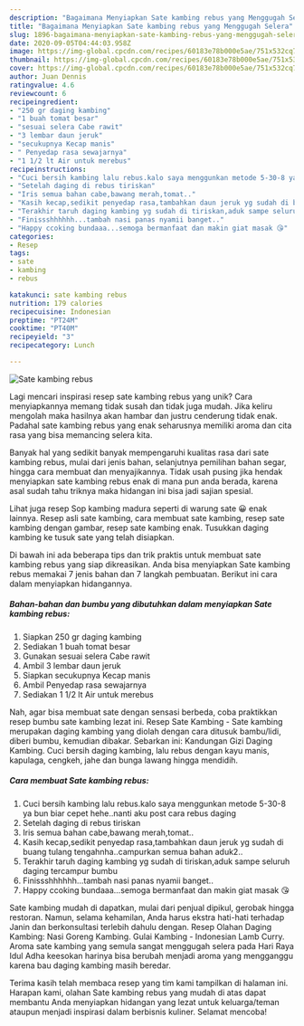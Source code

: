 ```yaml
---
description: "Bagaimana Menyiapkan Sate kambing rebus yang Menggugah Selera"
title: "Bagaimana Menyiapkan Sate kambing rebus yang Menggugah Selera"
slug: 1896-bagaimana-menyiapkan-sate-kambing-rebus-yang-menggugah-selera
date: 2020-09-05T04:44:03.958Z
image: https://img-global.cpcdn.com/recipes/60183e78b000e5ae/751x532cq70/sate-kambing-rebus-foto-resep-utama.jpg
thumbnail: https://img-global.cpcdn.com/recipes/60183e78b000e5ae/751x532cq70/sate-kambing-rebus-foto-resep-utama.jpg
cover: https://img-global.cpcdn.com/recipes/60183e78b000e5ae/751x532cq70/sate-kambing-rebus-foto-resep-utama.jpg
author: Juan Dennis
ratingvalue: 4.6
reviewcount: 6
recipeingredient:
- "250 gr daging kambing"
- "1 buah tomat besar"
- "sesuai selera Cabe rawit"
- "3 lembar daun jeruk"
- "secukupnya Kecap manis"
- " Penyedap rasa sewajarnya"
- "1 1/2 lt Air untuk merebus"
recipeinstructions:
- "Cuci bersih kambing lalu rebus.kalo saya menggunkan metode 5-30-8 ya bun biar cepet hehe..nanti aku post cara rebus daging"
- "Setelah daging di rebus tiriskan"
- "Iris semua bahan cabe,bawang merah,tomat.."
- "Kasih kecap,sedikit penyedap rasa,tambahkan daun jeruk yg sudah di buang tulang tengahnha..campurkan semua bahan aduk2.."
- "Terakhir taruh daging kambing yg sudah di tiriskan,aduk sampe seluruh daging tercampur bumbu"
- "Finissshhhhhh...tambah nasi panas nyamii banget.."
- "Happy ccoking bundaaa...semoga bermanfaat dan makin giat masak 😘"
categories:
- Resep
tags:
- sate
- kambing
- rebus

katakunci: sate kambing rebus 
nutrition: 179 calories
recipecuisine: Indonesian
preptime: "PT24M"
cooktime: "PT40M"
recipeyield: "3"
recipecategory: Lunch

---
```



![Sate kambing rebus](https://img-global.cpcdn.com/recipes/60183e78b000e5ae/751x532cq70/sate-kambing-rebus-foto-resep-utama.jpg)

Lagi mencari inspirasi resep sate kambing rebus yang unik? Cara menyiapkannya memang tidak susah dan tidak juga mudah. Jika keliru mengolah maka hasilnya akan hambar dan justru cenderung tidak enak. Padahal sate kambing rebus yang enak seharusnya memiliki aroma dan cita rasa yang bisa memancing selera kita.

Banyak hal yang sedikit banyak mempengaruhi kualitas rasa dari sate kambing rebus, mulai dari jenis bahan, selanjutnya pemilihan bahan segar, hingga cara membuat dan menyajikannya. Tidak usah pusing jika hendak menyiapkan sate kambing rebus enak di mana pun anda berada, karena asal sudah tahu triknya maka hidangan ini bisa jadi sajian spesial.

Lihat juga resep Sop kambing madura seperti di warung sate 😀 enak lainnya. Resep asli sate kambing, cara membuat sate kambing, resep sate kambing dengan gambar, resep sate kambing enak. Tusukkan daging kambing ke tusuk sate yang telah disiapkan.


Di bawah ini ada beberapa tips dan trik praktis untuk membuat sate kambing rebus yang siap dikreasikan. Anda bisa menyiapkan Sate kambing rebus memakai 7 jenis bahan dan 7 langkah pembuatan. Berikut ini cara dalam menyiapkan hidangannya.

<!--inarticleads1-->

##### Bahan-bahan dan bumbu yang dibutuhkan dalam menyiapkan Sate kambing rebus:

1. Siapkan 250 gr daging kambing
1. Sediakan 1 buah tomat besar
1. Gunakan sesuai selera Cabe rawit
1. Ambil 3 lembar daun jeruk
1. Siapkan secukupnya Kecap manis
1. Ambil  Penyedap rasa sewajarnya
1. Sediakan 1 1/2 lt Air untuk merebus


Nah, agar bisa membuat sate dengan sensasi berbeda, coba praktikkan resep bumbu sate kambing lezat ini. Resep Sate Kambing - Sate kambing merupakan daging kambing yang diolah dengan cara ditusuk bambu/lidi, diberi bumbu, kemudian dibakar. Sebarkan ini: Kandungan Gizi Daging Kambing. Cuci bersih daging kambing, lalu rebus dengan kayu manis, kapulaga, cengkeh, jahe dan bunga lawang hingga mendidih. 

<!--inarticleads2-->

##### Cara membuat Sate kambing rebus:

1. Cuci bersih kambing lalu rebus.kalo saya menggunkan metode 5-30-8 ya bun biar cepet hehe..nanti aku post cara rebus daging
1. Setelah daging di rebus tiriskan
1. Iris semua bahan cabe,bawang merah,tomat..
1. Kasih kecap,sedikit penyedap rasa,tambahkan daun jeruk yg sudah di buang tulang tengahnha..campurkan semua bahan aduk2..
1. Terakhir taruh daging kambing yg sudah di tiriskan,aduk sampe seluruh daging tercampur bumbu
1. Finissshhhhhh...tambah nasi panas nyamii banget..
1. Happy ccoking bundaaa...semoga bermanfaat dan makin giat masak 😘


Sate kambing mudah di dapatkan, mulai dari penjual dipikul, gerobak hingga restoran. Namun, selama kehamilan, Anda harus ekstra hati-hati terhadap Janin dan berkonsultasi terlebih dahulu dengan. Resep Olahan Daging Kambing: Nasi Goreng Kambing. Gulai Kambing - Indonesian Lamb Curry. Aroma sate kambing yang semula sangat menggugah selera pada Hari Raya Idul Adha keesokan harinya bisa berubah menjadi aroma yang mengganggu karena bau daging kambing masih beredar. 

Terima kasih telah membaca resep yang tim kami tampilkan di halaman ini. Harapan kami, olahan Sate kambing rebus yang mudah di atas dapat membantu Anda menyiapkan hidangan yang lezat untuk keluarga/teman ataupun menjadi inspirasi dalam berbisnis kuliner. Selamat mencoba!
